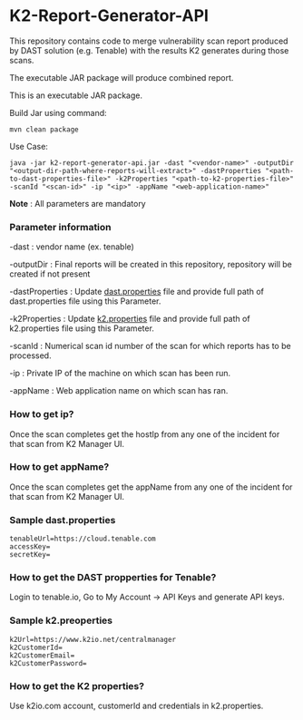 # K2-Report-Generator-API

This repository contains code to merge vulnerability scan report produced by DAST solution (e.g. Tenable) with the results K2 generates during those scans.

The executable JAR package will produce combined report.

This is an executable JAR package.

Build Jar using command:

```
mvn clean package
```

Use Case:

```
java -jar k2-report-generator-api.jar -dast "<vendor-name>" -outputDir "<output-dir-path-where-reports-will-extract>" -dastProperties "<path-to-dast-properties-file>" -k2Properties "<path-to-k2-properties-file>" -scanId "<scan-id>" -ip "<ip>" -appName "<web-application-name>"
```

**Note** : All parameters are mandatory

### Parameter information
-dast : vendor name (ex. tenable)

-outputDir : Final reports will be created in this repository, repository will be created if not present

-dastProperties : Update [dast.properties](dast.properties) file and provide full path of dast.properties file using this Parameter.

-k2Properties : Update [k2.properties](k2.properties) file and provide full path of k2.properties file using this Parameter.

-scanId : Numerical scan id number of the scan for which reports has to be processed.

-ip : Private IP of the machine on which scan has been run.

-appName : Web application name on which scan has ran.


### How to get ip?
Once the scan completes get the hostIp from any one of the incident for that scan from K2 Manager UI.

### How to get appName?
Once the scan completes get the appName from any one of the incident for that scan from K2 Manager UI.

### Sample dast.properties
```
tenableUrl=https://cloud.tenable.com
accessKey=
secretKey=
```
### How to get the DAST propperties for Tenable?
Login to tenable.io, Go to My Account -> API Keys and generate API keys.

### Sample k2.preoperties
```
k2Url=https://www.k2io.net/centralmanager
k2CustomerId=
k2CustomerEmail=
k2CustomerPassword=
```
### How to get the K2 properties?
Use k2io.com account, customerId and credentials in k2.properties.

